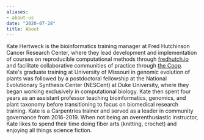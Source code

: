 ```yaml
---
aliases:
- about-us
date: "2020-07-28"
title: About
---
```


Kate Hertweck is the bioinformatics training manager at Fred Hutchinson Cancer Research Center, 
where they lead development and implementation of courses on reproducible computational methods through [fredhutch.io](http://www.fredhutch.io) 
and facilitate collaborative communities of practice through [the Coop](http://thecoop.fredhutch.org). 
Kate's graduate training at University of Missouri in genomic evolution of plants was followed by a postdoctoral fellowship at the National Evolutionary Synthesis Center (NESCent) at Duke University, 
where they began working exclusively in computational biology. 
Kate then spent four years as an assistant professor teaching bioinformatics, genomics, and plant taxonomy before transitioning to focus on biomedical research training. 
Kate is a Carpentries trainer and served as a leader in community governance from 2016-2019. 
When not being an overenthusiastic instructor, 
Kate likes to spend their time doing fiber arts (knitting, crochet) 
and enjoying all things science fiction. 

